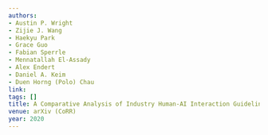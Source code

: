 ```yaml
---
authors:
- Austin P. Wright
- Zijie J. Wang
- Haekyu Park
- Grace Guo
- Fabian Sperrle
- Mennatallah El-Assady
- Alex Endert
- Daniel A. Keim
- Duen Horng (Polo) Chau
link:
tags: []
title: A Comparative Analysis of Industry Human-AI Interaction Guidelines.
venue: arXiv (CoRR)
year: 2020
---
```

